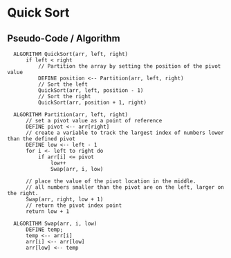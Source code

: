 # Quick Sort

## Pseudo-Code / Algorithm

      ALGORITHM QuickSort(arr, left, right)
          if left < right
              // Partition the array by setting the position of the pivot value
              DEFINE position <-- Partition(arr, left, right)
              // Sort the left
              QuickSort(arr, left, position - 1)
              // Sort the right
              QuickSort(arr, position + 1, right)

      ALGORITHM Partition(arr, left, right)
          // set a pivot value as a point of reference
          DEFINE pivot <-- arr[right]
          // create a variable to track the largest index of numbers lower than the defined pivot
          DEFINE low <-- left - 1
          for i <- left to right do
              if arr[i] <= pivot
                  low++
                  Swap(arr, i, low)

          // place the value of the pivot location in the middle.
          // all numbers smaller than the pivot are on the left, larger on the right.
          Swap(arr, right, low + 1)
          // return the pivot index point
          return low + 1

      ALGORITHM Swap(arr, i, low)
          DEFINE temp;
          temp <-- arr[i]
          arr[i] <-- arr[low]
          arr[low] <-- temp
